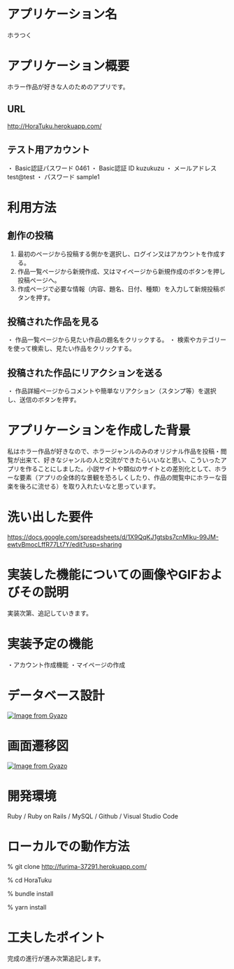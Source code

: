 # アプリケーション名
ホラつく

# アプリケーション概要
ホラー作品が好きな人のためのアプリです。

## URL
http://HoraTuku.herokuapp.com/

## テスト用アカウント
・ Basic認証パスワード   0461
・ Basic認証 ID        kuzukuzu
・ メールアドレス       test@test
・ パスワード         sample1

# 利用方法

## 創作の投稿
1. 最初のページから投稿する側かを選択し、ログイン又はアカウントを作成する。
2. 作品一覧ページから新規作成、又はマイページから新規作成のボタンを押し投稿ページへ。
3. 作成ページで必要な情報（内容、題名、日付、種類）を入力して新規投稿ボタンを押す。

## 投稿された作品を見る
・ 作品一覧ページから見たい作品の題名をクリックする。
・ 検索やカテゴリーを使って検索し、見たい作品をクリックする。

## 投稿された作品にリアクションを送る
・ 作品詳細ページからコメントや簡単なリアクション（スタンプ等）を選択し、送信のボタンを押す。

# アプリケーションを作成した背景
私はホラー作品が好きなので、ホラージャンルのみのオリジナル作品を投稿・閲覧が出来て、好きなジャンルの人と交流ができたらいいなと思い、こういったアプリを作ることにしました。小説サイトや類似のサイトとの差別化として、ホラーな要素（アプリの全体的な景観を恐ろしくしたり、作品の閲覧中にホラーな音楽を後ろに流せる）を取り入れたいなと思っています。

# 洗い出した要件
https://docs.google.com/spreadsheets/d/1X9QqKJ1gtsbs7cnMlku-99JM-ewtvBmocLffR77Lt7Y/edit?usp=sharing

# 実装した機能についての画像やGIFおよびその説明
実装次第、追記していきます。

# 実装予定の機能
・アカウント作成機能
・マイページの作成

# データベース設計
[![Image from Gyazo](https://i.gyazo.com/52a037d8a030c5661efa28a9332a0f38.png)](https://gyazo.com/52a037d8a030c5661efa28a9332a0f38)

# 画面遷移図
[![Image from Gyazo](https://i.gyazo.com/a17749fdf963b531cf6f14c9dc22ecd1.png)](https://gyazo.com/a17749fdf963b531cf6f14c9dc22ecd1)

# 開発環境
Ruby / Ruby on Rails / MySQL / Github / Visual Studio Code

# ローカルでの動作方法
% git clone http://furima-37291.herokuapp.com/

% cd HoraTuku

% bundle install

% yarn install

# 工夫したポイント
完成の進行が進み次第追記します。